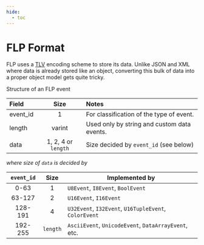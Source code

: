 ```yaml
---
hide:
  - toc
---
```


# FLP Format

FLP uses a [TLV](https://en.wikipedia.org/wiki/Type%E2%80%93length%E2%80%93value)
encoding scheme to store its data. Unlike JSON and XML where data is already
stored like an object, converting this bulk of data into a proper object model
gets quite tricky.

Structure of an FLP event

| Field    |        Size         | Notes                                        |
| :------- | :-----------------: | :------------------------------------------- |
| event_id |          1          | For classification of the type of event.     |
| length   |       varint        | Used only by string and custom data events.  |
| data     | 1, 2, 4 or `length` | Size decided by `event_id` (see below)       |

_where size of `data` is decided by_

| `event_id` |   Size   | Implemented by                                        |
| :--------: | :------: | ----------------------------------------------------- |
|    0-63    |    1     | `U8Event`, `I8Event`, `BoolEvent`                     |
|   63-127   |    2     | `U16Event`, `I16Event`                                |
|  128-191   |    4     | `U32Event`, `I32Event`, `U16TupleEvent`, `ColorEvent` |
|  192-255   | `length` | `AsciiEvent`, `UnicodeEvent`, `DataArrayEvent`, etc.  |
